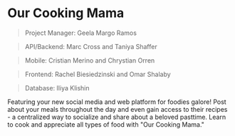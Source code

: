 # Our Cooking Mama

> Project Manager: Geela Margo Ramos

> API/Backend: Marc Cross and Taniya Shaffer

> Mobile: Cristian Merino and Chrystian Orren

> Frontend: Rachel Biesiedzinski and Omar Shalaby

> Database: Iliya Klishin

Featuring your new social media and web platform for foodies galore! Post about your meals throughout the day and even gain access to their recipes - a centralized way to socialize and share about a beloved pasttime. Learn to cook and appreciate all types of food with "Our Cooking Mama."
